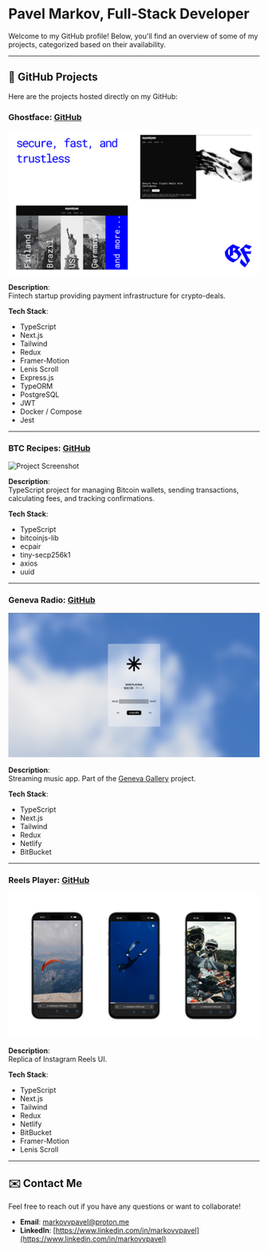 # Pavel Markov, Full-Stack Developer

Welcome to my GitHub profile! Below, you'll find an overview of some of my projects, categorized based on their availability.

---

## 🔹 GitHub Projects

Here are the projects hosted directly on my GitHub:

### Ghostface: [GitHub](https://github.com/markovvpavel/ghostface)

![Project Screenshot](https://raw.githubusercontent.com/markovvpavel/markovvpavel/refs/heads/main/images/ghostface.png)

**Description**:  
Fintech startup providing payment infrastructure for crypto-deals.

**Tech Stack**:

- TypeScript
- Next.js
- Tailwind
- Redux
- Framer-Motion
- Lenis Scroll
- Express.js
- TypeORM
- PostgreSQL
- JWT
- Docker / Compose
- Jest

---

### BTC Recipes: [GitHub](https://github.com/markovvpavel/btc-recipes)

![Project Screenshot](https://raw.githubusercontent.com/markovvpavel/markovvpavel/refs/heads/main/images/btc-recipes.png)

**Description**:  
TypeScript project for managing Bitcoin wallets, sending transactions, calculating fees, and tracking confirmations.

**Tech Stack**:

- TypeScript
- bitcoinjs-lib
- ecpair
- tiny-secp256k1
- axios
- uuid

---

### Geneva Radio: [GitHub](https://github.com/markovvpavel/geneva-radio)

![Project Screenshot](https://raw.githubusercontent.com/markovvpavel/markovvpavel/refs/heads/main/images/geneva-radio.png)

**Description**:  
Streaming music app. Part of the [Geneva Gallery](https://geneva-gallery.netlify.app) project.

**Tech Stack**:

- TypeScript
- Next.js
- Tailwind
- Redux
- Netlify
- BitBucket

---

### Reels Player: [GitHub](https://github.com/markovvpavel/reels-player)

![Project Screenshot](https://raw.githubusercontent.com/markovvpavel/markovvpavel/refs/heads/main/images/reels-player.png)

**Description**:  
Replica of Instagram Reels UI.

**Tech Stack**:

- TypeScript
- Next.js
- Tailwind
- Redux
- Netlify
- BitBucket
- Framer-Motion
- Lenis Scroll

---

## ✉️ Contact Me

Feel free to reach out if you have any questions or want to collaborate!

- **Email**: [markovvpavel@proton.me](mailto:markovvpavel@proton.me)
- **LinkedIn**: [https://www.linkedin.com/in/markovvpavel](https://www.linkedin.com/in/markovvpavel)
